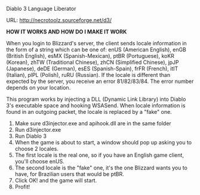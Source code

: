 Diablo 3 Language Liberator

URL: http://necrotoolz.sourceforge.net/d3/

****HOW IT WORKS AND HOW DO I MAKE IT WORK****

When you login to Blizzard's server, the client sends locale information in the form of a string which can be one of: enUS (American English), enGB (British English), esMX (Spanish-Mexican), ptBR (Portuguese), koKR (Korean), zhTW (Traditional Chinese), zhCN (Simplified Chinese), jpJP (Japanese), deDE (German), esES (Spanish-Spain), frFR (French), itIT (Italian), plPL (Polish), ruRU (Russian). If the locale is different than expected by the server, you receive an error 81/82/83/84. The error number depends on your location.

This program works by injecting a DLL (Dynamic Link Library) into Diablo 3's executable space and hooking WSASend. When locale information is found in an outgoing packet, the locale is replaced by a "fake" one.


1. Make sure d3injector.exe and apihook.dll are in the same folder
2. Run d3injector.exe
3. Run Diablo 3
4. When the game is about to start, a window should pop up asking you to choose 2 locales.
5. The first locale is the real one, so if you have an English game client, you'll choose enUS.
6. The second locale is the "fake" one, it's the one Blizzard wants you to have, for Brazilian users that would be ptBR.
7. Click OK! and the game will start.
8. Profit!
